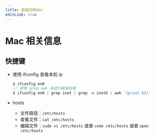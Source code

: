 ```yaml
---
title: 前端文档doc
editLink: true
---
```


# Mac 相关信息

## 快捷键

- 使用 ifconfig 查看本机 ip

  ```js
  $ ifconfig en0
  // 使用 grep awk 来进行精准获取
  $ ifconfig en0 | grep inet | grep -v inet6 | awk '{print $2}'
  ```

- hosts
  - 文件路径：`/etc/hosts`
  - 查看文件：`cat /etc/hosts`
  - 编辑文件：`sudo vi /etc/hosts` 或者 `code /etc/hosts` 或者 `open /etc/hosts`

